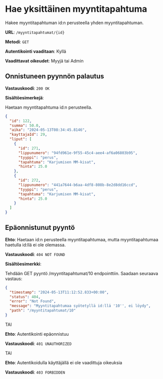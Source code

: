 # Hae yksittäinen myyntitapahtuma

Hakee myyntitapahtuman id:n perusteella yhden myyntitapahtuman.

**URL**: `/myyntitapahtumat/{id}`

**Metodi**: `GET`

**Autentikointi vaaditaan**: Kyllä

**Vaadittavat oikeudet**: Myyjä tai Admin

## Onnistuneen pyynnön palautus

**Vastauskoodi**: `200 OK`

**Sisältöesimerkejä**:

Haetaan myyntitapahtuma id:n perusteella.

```json
{
  "id": 122,
  "summa": 50.0,
  "aika": "2024-05-13T08:34:45.8146",
  "kayttajaId": 29,
  "liput": [
    {
      "id": 271,
      "lippunumero": "94fd961e-9f55-45c4-aee4-af6a06803b95",
      "tyyppi": "perus",
      "tapahtuma": "Karjumisen MM-kisat",
      "hinta": 25.0
    },
    {
      "id": 272,
      "lippunumero": "441a7644-b6aa-4df8-808b-8e2d8dd16ccd",
      "tyyppi": "perus",
      "tapahtuma": "Karjumisen MM-kisat",
      "hinta": 25.0
    }
  ]
}
```

## Epäonnistunut pyyntö

**Ehto**: Haetaan id:n perusteella myyntitapahtumaa, mutta myyntitapahtumaa haetulla id:llä ei ole olemassa.

**Vastauskoodi**: `404 NOT FOUND`

**Sisältöesimerkki**:

Tehdään GET pyyntö /myyntitapahtumat/10 endpointtiin. Saadaan seuraava vastaus:

```json
{
  "timestamp": "2024-05-13T11:12:52.833+00:00",
  "status": 404,
  "error": "Not Found",
  "message": "Myyntitapahtumaa syötetyllä id:llä '10'', ei löydy",
  "path": "/myyntitapahtumat/10"
}
```

TAI

**Ehto**: Autentikointi epäonnistuu

**Vastauskoodi**: `401 UNAUTHORIZED`

TAI

**Ehto**: Autentikoidulla käyttäjällä ei ole vaadittuja oikeuksia

**Vastauskoodi**: `403 FORBIDDEN`
